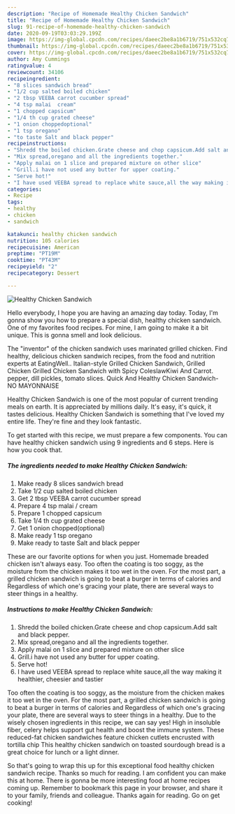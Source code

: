 ```yaml
---
description: "Recipe of Homemade Healthy Chicken Sandwich"
title: "Recipe of Homemade Healthy Chicken Sandwich"
slug: 91-recipe-of-homemade-healthy-chicken-sandwich
date: 2020-09-19T03:03:29.199Z
image: https://img-global.cpcdn.com/recipes/daeec2be8a1b6719/751x532cq70/healthy-chicken-sandwich-recipe-main-photo.jpg
thumbnail: https://img-global.cpcdn.com/recipes/daeec2be8a1b6719/751x532cq70/healthy-chicken-sandwich-recipe-main-photo.jpg
cover: https://img-global.cpcdn.com/recipes/daeec2be8a1b6719/751x532cq70/healthy-chicken-sandwich-recipe-main-photo.jpg
author: Amy Cummings
ratingvalue: 4
reviewcount: 34106
recipeingredient:
- "8 slices sandwich bread"
- "1/2 cup salted boiled chicken"
- "2 tbsp VEEBA carrot cucumber spread"
- "4 tsp malai  cream"
- "1 chopped capsicum"
- "1/4 th cup grated cheese"
- "1 onion choppedoptional"
- "1 tsp oregano"
- "to taste Salt and black pepper"
recipeinstructions:
- "Shredd the boiled chicken.Grate cheese and chop capsicum.Add salt and black pepper."
- "Mix spread,oregano and all the ingredients together."
- "Apply malai on 1 slice and prepared mixture on other slice"
- "Grill.i have not used any butter for upper coating."
- "Serve hot!"
- "I have used VEEBA spread to replace white sauce,all the way making it healthier, cheesier and tastier"
categories:
- Recipe
tags:
- healthy
- chicken
- sandwich

katakunci: healthy chicken sandwich 
nutrition: 105 calories
recipecuisine: American
preptime: "PT19M"
cooktime: "PT43M"
recipeyield: "2"
recipecategory: Dessert

---
```



![Healthy Chicken Sandwich](https://img-global.cpcdn.com/recipes/daeec2be8a1b6719/751x532cq70/healthy-chicken-sandwich-recipe-main-photo.jpg)

Hello everybody, I hope you are having an amazing day today. Today, I'm gonna show you how to prepare a special dish, healthy chicken sandwich. One of my favorites food recipes. For mine, I am going to make it a bit unique. This is gonna smell and look delicious.

The &#34;inventor&#34; of the chicken sandwich uses marinated grilled chicken. Find healthy, delicious chicken sandwich recipes, from the food and nutrition experts at EatingWell.. Italian-style Grilled Chicken Sandwich, Grilled Chicken Grilled Chicken Sandwich with Spicy ColeslawKiwi And Carrot. pepper, dill pickles, tomato slices. Quick And Healthy Chicken Sandwich- NO MAYONNAISE

Healthy Chicken Sandwich is one of the most popular of current trending meals on earth. It is appreciated by millions daily. It's easy, it's quick, it tastes delicious. Healthy Chicken Sandwich is something that I've loved my entire life. They're fine and they look fantastic.


To get started with this recipe, we must prepare a few components. You can have healthy chicken sandwich using 9 ingredients and 6 steps. Here is how you cook that.

<!--inarticleads1-->

##### The ingredients needed to make Healthy Chicken Sandwich:

1. Make ready 8 slices sandwich bread
1. Take 1/2 cup salted boiled chicken
1. Get 2 tbsp VEEBA carrot cucumber spread
1. Prepare 4 tsp malai / cream
1. Prepare 1 chopped capsicum
1. Take 1/4 th cup grated cheese
1. Get 1 onion chopped(optional)
1. Make ready 1 tsp oregano
1. Make ready to taste Salt and black pepper


These are our favorite options for when you just. Homemade breaded chicken isn&#39;t always easy. Too often the coating is too soggy, as the moisture from the chicken makes it too wet in the oven. For the most part, a grilled chicken sandwich is going to beat a burger in terms of calories and Regardless of which one&#39;s gracing your plate, there are several ways to steer things in a healthy. 

<!--inarticleads2-->

##### Instructions to make Healthy Chicken Sandwich:

1. Shredd the boiled chicken.Grate cheese and chop capsicum.Add salt and black pepper.
1. Mix spread,oregano and all the ingredients together.
1. Apply malai on 1 slice and prepared mixture on other slice
1. Grill.i have not used any butter for upper coating.
1. Serve hot!
1. I have used VEEBA spread to replace white sauce,all the way making it healthier, cheesier and tastier


Too often the coating is too soggy, as the moisture from the chicken makes it too wet in the oven. For the most part, a grilled chicken sandwich is going to beat a burger in terms of calories and Regardless of which one&#39;s gracing your plate, there are several ways to steer things in a healthy. Due to the wisely chosen ingredients in this recipe, we can say yes! High in insoluble fiber, celery helps support gut health and boost the immune system. These reduced-fat chicken sandwiches feature chicken cutlets encrusted with tortilla chip This healthy chicken sandwich on toasted sourdough bread is a great choice for lunch or a light dinner. 

So that's going to wrap this up for this exceptional food healthy chicken sandwich recipe. Thanks so much for reading. I am confident you can make this at home. There is gonna be more interesting food at home recipes coming up. Remember to bookmark this page in your browser, and share it to your family, friends and colleague. Thanks again for reading. Go on get cooking!
